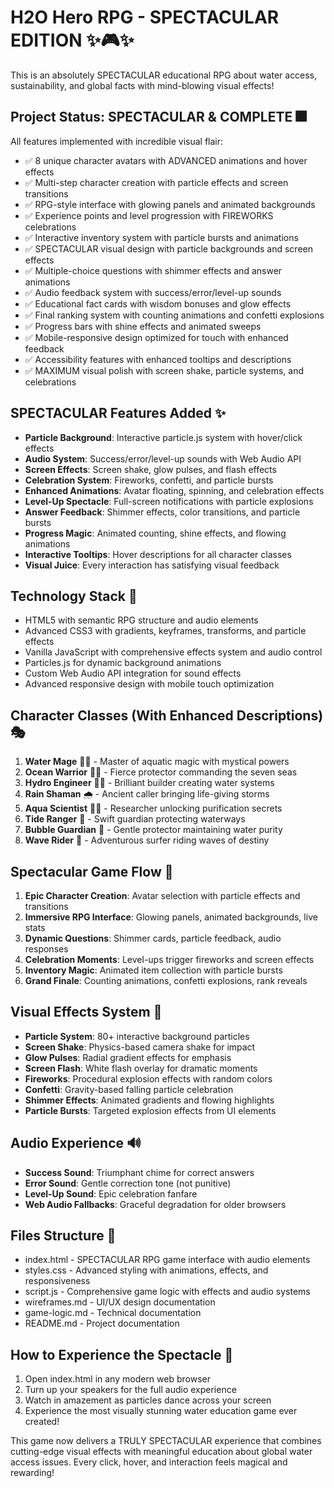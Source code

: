 # H2O Hero RPG - SPECTACULAR EDITION ✨🎮✨

This is an absolutely SPECTACULAR educational RPG about water access, sustainability, and global facts with mind-blowing visual effects!

## Project Status: SPECTACULAR & COMPLETE 🎆
All features implemented with incredible visual flair:
- ✅ 8 unique character avatars with ADVANCED animations and hover effects
- ✅ Multi-step character creation with particle effects and screen transitions
- ✅ RPG-style interface with glowing panels and animated backgrounds
- ✅ Experience points and level progression with FIREWORKS celebrations
- ✅ Interactive inventory system with particle bursts and animations
- ✅ SPECTACULAR visual design with particle backgrounds and screen effects
- ✅ Multiple-choice questions with shimmer effects and answer animations
- ✅ Audio feedback system with success/error/level-up sounds
- ✅ Educational fact cards with wisdom bonuses and glow effects
- ✅ Final ranking system with counting animations and confetti explosions
- ✅ Progress bars with shine effects and animated sweeps
- ✅ Mobile-responsive design optimized for touch with enhanced feedback
- ✅ Accessibility features with enhanced tooltips and descriptions
- ✅ MAXIMUM visual polish with screen shake, particle systems, and celebrations

## SPECTACULAR Features Added ✨
- **Particle Background**: Interactive particle.js system with hover/click effects
- **Audio System**: Success/error/level-up sounds with Web Audio API
- **Screen Effects**: Screen shake, glow pulses, and flash effects
- **Celebration System**: Fireworks, confetti, and particle bursts
- **Enhanced Animations**: Avatar floating, spinning, and celebration effects
- **Level-Up Spectacle**: Full-screen notifications with particle explosions
- **Answer Feedback**: Shimmer effects, color transitions, and particle bursts
- **Progress Magic**: Animated counting, shine effects, and flowing animations
- **Interactive Tooltips**: Hover descriptions for all character classes
- **Visual Juice**: Every interaction has satisfying visual feedback

## Technology Stack 🚀
- HTML5 with semantic RPG structure and audio elements
- Advanced CSS3 with gradients, keyframes, transforms, and particle effects
- Vanilla JavaScript with comprehensive effects system and audio control
- Particles.js for dynamic background animations
- Custom Web Audio API integration for sound effects
- Advanced responsive design with mobile touch optimization

## Character Classes (With Enhanced Descriptions) 🎭
1. **Water Mage** 🧙‍♂️ - Master of aquatic magic with mystical powers
2. **Ocean Warrior** 🏄‍♀️ - Fierce protector commanding the seven seas
3. **Hydro Engineer** 👷‍♂️ - Brilliant builder creating water systems
4. **Rain Shaman** 🌧️ - Ancient caller bringing life-giving storms
5. **Aqua Scientist** 👩‍🔬 - Researcher unlocking purification secrets
6. **Tide Ranger** 🏹 - Swift guardian protecting waterways
7. **Bubble Guardian** 🫧 - Gentle protector maintaining water purity
8. **Wave Rider** 🌊 - Adventurous surfer riding waves of destiny

## Spectacular Game Flow 🎪
1. **Epic Character Creation**: Avatar selection with particle effects and transitions
2. **Immersive RPG Interface**: Glowing panels, animated backgrounds, live stats
3. **Dynamic Questions**: Shimmer cards, particle feedback, audio responses
4. **Celebration Moments**: Level-ups trigger fireworks and screen effects
5. **Inventory Magic**: Animated item collection with particle bursts
6. **Grand Finale**: Counting animations, confetti explosions, rank reveals

## Visual Effects System 🎨
- **Particle System**: 80+ interactive background particles
- **Screen Shake**: Physics-based camera shake for impact
- **Glow Pulses**: Radial gradient effects for emphasis
- **Screen Flash**: White flash overlay for dramatic moments
- **Fireworks**: Procedural explosion effects with random colors
- **Confetti**: Gravity-based falling particle celebration
- **Shimmer Effects**: Animated gradients and flowing highlights
- **Particle Bursts**: Targeted explosion effects from UI elements

## Audio Experience 🔊
- **Success Sound**: Triumphant chime for correct answers
- **Error Sound**: Gentle correction tone (not punitive)
- **Level-Up Sound**: Epic celebration fanfare
- **Web Audio Fallbacks**: Graceful degradation for older browsers

## Files Structure 📁
- index.html - SPECTACULAR RPG game interface with audio elements
- styles.css - Advanced styling with animations, effects, and responsiveness
- script.js - Comprehensive game logic with effects and audio systems
- wireframes.md - UI/UX design documentation
- game-logic.md - Technical documentation
- README.md - Project documentation

## How to Experience the Spectacle 🌟
1. Open index.html in any modern web browser
2. Turn up your speakers for the full audio experience
3. Watch in amazement as particles dance across your screen
4. Experience the most visually stunning water education game ever created!

This game now delivers a TRULY SPECTACULAR experience that combines cutting-edge visual effects with meaningful education about global water access issues. Every click, hover, and interaction feels magical and rewarding!
